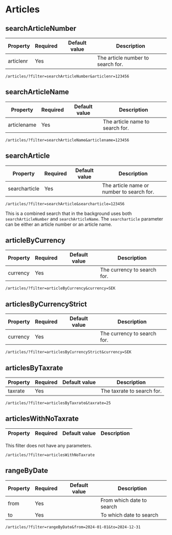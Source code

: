 # Articles

## searchArticleNumber

| Property  | Required | Default value | Description                       |
|-----------|----------|---------------|-----------------------------------|
| articlenr | Yes      |               | The article number to search for. |

```
/articles/?filter=searchArticleNumber&articlenr=123456
```

## searchArticleName

| Property    | Required | Default value | Description                     |
|-------------|----------|---------------|---------------------------------|
| articlename | Yes      |               | The article name to search for. |

```
/articles/?filter=searchArticleName&articlename=123456
```

## searchArticle

| Property       | Required | Default value | Description                               |
|----------------|----------|---------------|-------------------------------------------|
| searcharticle  | Yes      |               | The article name or number to search for. |

```
/articles/?filter=searchArticle&searcharticle=123456
```

This is a combined search that in the background uses both `searchArticleNumber` and `searchArticleName`. The `searcharticle` parameter can be either an article number or an article name.


## articleByCurrency

| Property | Required | Default value | Description                 |
|----------|----------|---------------|-----------------------------|
| currency | Yes      |               | The currency to search for. |

```
/articles/?filter=articleByCurrency&currency=SEK
```

## articlesByCurrencyStrict

| Property | Required | Default value | Description                 |
|----------|----------|---------------|-----------------------------|
| currency | Yes      |               | The currency to search for. |

```
/articles/?filter=articlesByCurrencyStrict&currency=SEK
```

## articlesByTaxrate

| Property | Required | Default value | Description                |
|----------|----------|---------------|----------------------------|
| taxrate  | Yes      |               | The taxrate to search for. |

```
/articles/?filter=articlesByTaxrate&taxrate=25
```

## articlesWithNoTaxrate

| Property | Required | Default value | Description                 |
|----------|----------|---------------|-----------------------------|

This filter does not have any parameters.

```
/articles/?filter=articlesWithNoTaxrate
```

## rangeByDate

| Property | Required | Default value | Description               |
|----------|----------|---------------|---------------------------|
| from     | Yes      |               | From which date to search |
| to       | Yes      |               | To which date to search   |

```
/articles/?filter=rangeByDate&from=2024-01-01&to=2024-12-31
```
